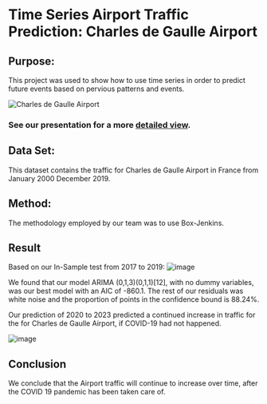 # Time Series Airport Traffic Prediction:    Charles de Gaulle Airport

## Purpose:
This project was used to show how to use time series in order to predict future events based on pervious patterns and events.

![Charles de Gaulle Airport](https://github.com/Zexes9/Time-Series/blob/main/Graphics/ParijsCharlesdeGaulleAirport-400x292.jpg)

### See our presentation for a more [detailed view](https://drive.google.com/file/d/1TSoFw47IsO7kJO4E4cZmHXazuloj-Jlw/view?usp=sharing). 

## Data Set:
This dataset contains the traffic for Charles de Gaulle Airport in France from January 2000 December 2019.


## Method:
The methodology employed by our team was to use Box-Jenkins.


## Result
Based on our In-Sample test from 2017 to 2019:
![image](https://user-images.githubusercontent.com/76630966/119959959-c4aac600-bfa4-11eb-9a69-a9e83d2a5197.png)

We found that our model ARIMA (0,1,3)(0,1,1)[12], with no dummy variables, was our best model with an AIC of -860.1.
The rest of our residuals was white noise and the proportion of points in the confidence bound is 88.24%.

Our prediction of 2020 to 2023 predicted a continued increase in traffic for the for Charles de Gaulle Airport, if COVID-19 had not happened.

![image](![image](https://user-images.githubusercontent.com/76630966/119961269-2455a100-bfa6-11eb-912c-27b92afe61d1.png))

## Conclusion

We conclude that the Airport traffic will continue to increase over time, after the COVID 19 pandemic has been taken care of.  
